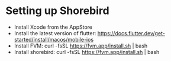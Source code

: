 # Setting up Shorebird

- Install Xcode from the AppStore
- Install the latest version of flutter: https://docs.flutter.dev/get-started/install/macos/mobile-ios
- Install FVM: curl -fsSL https://fvm.app/install.sh | bash
- Install shorebird: curl -fsSL https://fvm.app/install.sh | bash

